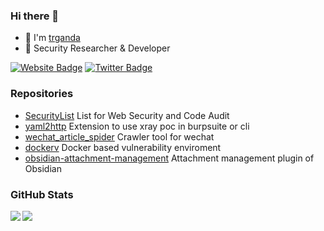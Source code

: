 ### Hi there 👋

- 🔭 I'm [trganda](https://github.com/trganda)
- 🌱 Security Researcher & Developer

[![Website Badge](https://img.shields.io/badge/Website-3b5998?style=flat-square&logo=google-chrome&logoColor=white)](https://trganda.github.io/)
[![Twitter Badge](https://img.shields.io/badge/-Twitter-00acee?style=flat-square&logo=Twitter&logoColor=white)](https://twitter.com/JongSx50151)

<!--
**trganda/trganda** is a ✨ _special_ ✨ repository because its `README.md` (this file) appears on your GitHub profile.

Here are some ideas to get you started:

- 🔭 I’m currently working on ...
- 🌱 I’m currently learning ...
- 👯 I’m looking to collaborate on ...
- 🤔 I’m looking for help with ...
- 💬 Ask me about ...
- 📫 How to reach me: ...
- 😄 Pronouns: ...
- ⚡ Fun fact: ...
-->

### Repositories

- [SecurityList](https://github.com/ax1sX/SecurityList) List for Web Security and Code Audit
- [yaml2http](https://github.com/trganda/yaml2http) Extension to use xray poc in burpsuite or cli
- [wechat_article_spider](https://github.com/trganda/wechat_article_spider) Crawler tool for wechat
- [dockerv](https://github.com/trganda/dockerv) Docker based vulnerability enviroment
- [obsidian-attachment-management](https://github.com/trganda/obsidian-attachment-management) Attachment management plugin of Obsidian

### GitHub Stats

<img align="left" src="https://github-profile-trophy.vercel.app/?username=trganda&theme=onedark&no-frame=true&column=4" />

<img align="left" src="https://github-readme-stats-mrdulin.vercel.app/api?username=trganda&show_icons=true&hide_border=true&hide=prs&theme=radical">
